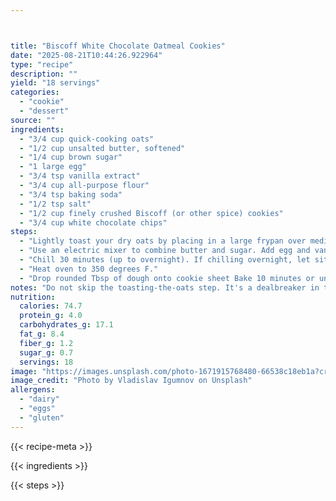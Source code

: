 ```yaml
---



title: "Biscoff White Chocolate Oatmeal Cookies"
date: "2025-08-21T10:44:26.922964"
type: "recipe"
description: ""
yield: "18 servings"
categories:
  - "cookie"
  - "dessert"
source: ""
ingredients:
  - "3/4 cup quick-cooking oats"
  - "1/2 cup unsalted butter, softened"
  - "1/4 cup brown sugar"
  - "1 large egg"
  - "3/4 tsp vanilla extract"
  - "3/4 cup all-purpose flour"
  - "3/4 tsp baking soda"
  - "1/2 tsp salt"
  - "1/2 cup finely crushed Biscoff (or other spice) cookies"
  - "3/4 cup white chocolate chips"
steps:
  - "Lightly toast your dry oats by placing in a large frypan over medium heat; cook about 4 minutes, stirring frequently, until oats turn golden and become aromatic. Remove from heat and cool."
  - "Use an electric mixer to combine butter and sugar. Add egg and vanilla, mix until combined. In a separate bowl combine flour, baking soda, salt and Biscoff crumbs. Gradually add flour mixture to butter mixture, beating just until combined. Stir in toasted oats and white chocolate chips."
  - "Chill 30 minutes (up to overnight). If chilling overnight, let sit on counter for 10 minutes or so before scooping."
  - "Heat oven to 350 degrees F."
  - "Drop rounded Tbsp of dough onto cookie sheet Bake 10 minutes or until barely golden brown on the edges. Transfer cookies to wire racks to cool."
notes: "Do not skip the toasting-the-oats step. It's a dealbreaker in these. Biscoff are those yummy spice cookies we talked about here. If you can't find them, sub any spice cookie"
nutrition:
  calories: 74.7
  protein_g: 4.0
  carbohydrates_g: 17.1
  fat_g: 8.4
  fiber_g: 1.2
  sugar_g: 0.7
  servings: 18
image: "https://images.unsplash.com/photo-1671915768480-66538c18eb1a?crop=entropy&cs=tinysrgb&fit=max&fm=jpg&ixid=M3w3OTQ5MzV8MHwxfHNlYXJjaHwxfHxiaXNjb2ZmJTIwd2hpdGUlMjBjaG9jb2xhdGUlMjBvYXRtZWFsJTIwY29va2llcyUyMGZvb2QlMjBjb29raWV8ZW58MXwwfHx8MTc1NTc5NTg3OHww&ixlib=rb-4.1.0&q=80&w=1080"
image_credit: "Photo by Vladislav Igumnov on Unsplash"
allergens:
  - "dairy"
  - "eggs"
  - "gluten"
---
```


{{< recipe-meta >}}

{{< ingredients >}}

{{< steps >}}
